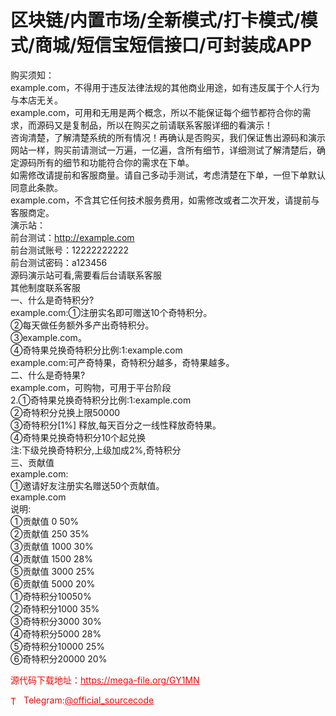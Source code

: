 # 区块链/内置市场/全新模式/打卡模式/模式/商城/短信宝短信接口/可封装成APP

购买须知：<br>example.com，不得用于违反法律法规的其他商业用途，如有违反属于个人行为与本店无关。<br>example.com，可用和无用是两个概念，所以不能保证每个细节都符合你的需求，而源码又是复制品，所以在购买之前请联系客服详细的看演示！<br>咨询清楚，了解清楚系统的所有情况！再确认是否购买，我们保证售出源码和演示网站一样，购买前请测试一万遍，一亿遍，含所有细节，详细测试了解清楚后，确定源码所有的细节和功能符合你的需求在下单。<br>如需修改请提前和客服商量。请自己多动手测试，考虑清楚在下单，一但下单默认同意此条款。<br>example.com，不含其它任何技术服务费用，如需修改或者二次开发，请提前与客服商定。<br>演示站：<br>前台测试：http://example.com<br>前台测试账号：12222222222<br>前台测试密码：a123456<br>源码演示站可看,需要看后台请联系客服<br>其他制度联系客服<br>一、什么是奇特积分?<br>example.com:①注册实名即可赠送10个奇特积分。<br>②每天做任务额外多产出奇特积分。<br>③example.com。<br>④奇特果兑换奇特积分比例:1:example.com<br>example.com:可产奇特果，奇特积分越多，奇特果越多。<br>二、什么是奇特果?<br>example.com，可购物，可用于平台阶段<br>2.①奇特果兑换奇特积分比例:1:example.com<br>②奇特积分兑换上限50000 <br>③奇特积分[1%] 释放,每天百分之一线性释放奇特果。<br>④奇特果兑换奇特积分10个起兑换<br>注:下级兑换奇特积分,上级加成2%,奇特积分<br>三、贡献值<br>example.com:<br>①邀请好友注册实名赠送50个贡献值。<br>example.com<br>说明:<br>①贡献值 0 50%<br>②贡献值 250 35%<br>③贡献值 1000 30%<br>④贡献值 1500 28%<br>⑤贡献值 3000 25%<br>⑥贡献值 5000 20%<br>①奇特积分10050%<br>②奇特积分1000 35%<br>③奇特积分3000 30%<br>④奇特积分5000 28%<br>⑤奇特积分10000 25%<br>⑥奇特积分20000 20%<br>


<p style="color: red;">源代码下载地址：<a href="https://mega-file.org/GY1MN" style="color: red;">https://mega-file.org/GY1MN</a></p><p style="color: red;"><img src="https://cdn-icons-png.flaticon.com/512/2111/2111646.png" alt="Telegram Icon" style="width: 16px; vertical-align: middle; margin-right: 5px;">Telegram:<a href="https://t.me/official_sourcecode" style="color: red;">@official_sourcecode</a></p>